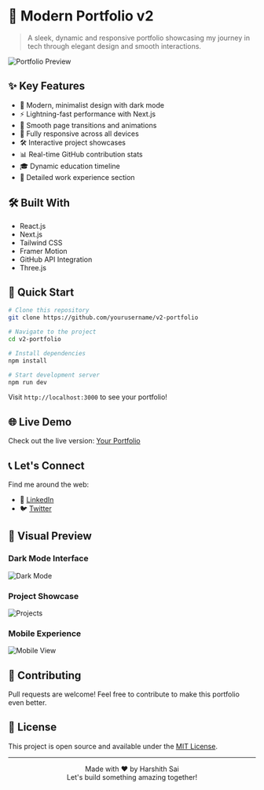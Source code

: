 # 🚀 Modern Portfolio v2 

> A sleek, dynamic and responsive portfolio showcasing my journey in tech through elegant design and smooth interactions.

![Portfolio Preview](public/preview.png)

## ✨ Key Features

- 🎨 Modern, minimalist design with dark mode
- ⚡ Lightning-fast performance with Next.js
- 🔄 Smooth page transitions and animations
- 📱 Fully responsive across all devices
- 🛠️ Interactive project showcases
- 📊 Real-time GitHub contribution stats
- 🎓 Dynamic education timeline
- 💼 Detailed work experience section

## 🛠️ Built With

- React.js
- Next.js
- Tailwind CSS
- Framer Motion
- GitHub API Integration
- Three.js

## 🚀 Quick Start

```bash
# Clone this repository
git clone https://github.com/yourusername/v2-portfolio

# Navigate to the project
cd v2-portfolio

# Install dependencies
npm install

# Start development server
npm run dev
```

Visit `http://localhost:3000` to see your portfolio!

## 🌐 Live Demo

Check out the live version: [Your Portfolio](https://harshithsai.com)

## 📞 Let's Connect

Find me around the web:
- 💼 [LinkedIn](https://www.linkedin.com/in/harshith-sai-v/)
- 🐦 [Twitter](https://twitter.com/harveer_sai)

## 📸 Visual Preview

### Dark Mode Interface
![Dark Mode](public/dark-mode.png)

### Project Showcase
![Projects](public/projects.png)

### Mobile Experience
![Mobile View](public/mobile.png)

## 🤝 Contributing

Pull requests are welcome! Feel free to contribute to make this portfolio even better.

## 📜 License

This project is open source and available under the [MIT License](LICENSE).

---

<p align="center">
  Made with ❤️ by Harshith Sai<br>
  Let's build something amazing together!
</p>
